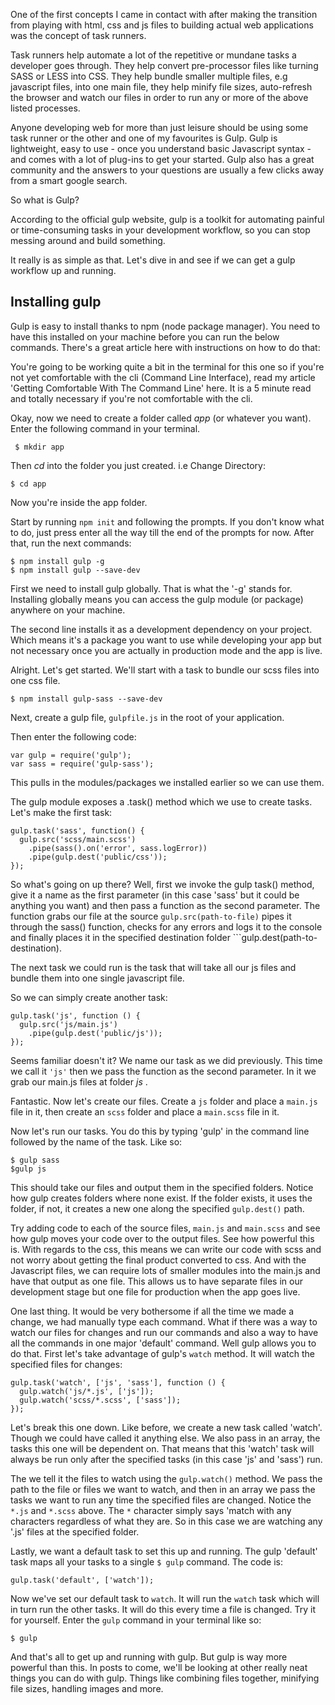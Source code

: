 One of the first concepts I came in contact with after making the transition from playing with html, css and js files to building actual web applications was the concept of task runners.

Task runners help automate a lot of the repetitive or mundane tasks a developer goes through. They help convert pre-processor files like turning SASS or LESS into CSS. They help bundle smaller multiple files, e.g javascript files, into one main file, they help minify file sizes, auto-refresh the browser and watch our files in order to run any or more of the above listed processes.

Anyone developing web for more than just leisure should be using some task runner or the other and one of my favourites is Gulp. Gulp is lightweight, easy to use - once you understand basic Javascript syntax - and comes with a lot of plug-ins to get your started. Gulp also has a great community and the answers to your questions are usually a few clicks away from a smart google search.

So what is Gulp?

According to the official gulp website, gulp is a toolkit for automating painful or time-consuming tasks in your development workflow, so you can stop messing around and build something.

It really is as simple as that. Let's dive in and see if we can get a gulp workflow up and running.


Installing gulp
-------------------
Gulp is easy to install thanks to npm (node package manager). You need to have this installed on your machine before you can run the below commands. There's a great article here with instructions on how to do that:

You're going to be working quite a bit in the terminal for this one so if you're not yet comfortable with the cli (Command Line Interface), read my article 'Getting Comfortable With The Command Line' here. It is a 5 minute read and totally necessary if you're not comfortable with the cli.

Okay, now we need to create a folder called *app* (or whatever you want). Enter the following command in your terminal.

``` $ mkdir app```

Then *cd* into the folder you just created. i.e Change Directory:

```$ cd app```

Now you're inside the app folder.

Start by running ```npm init``` and following the prompts. If you don't know what to do, just press enter all the way till the end of the prompts for now. After that, run the next commands:

```
$ npm install gulp -g
$ npm install gulp --save-dev
```

First we need to install gulp globally. That is what the '-g' stands for. Installing globally means you can access the gulp module (or package) anywhere on your machine.

The second line installs it as a development dependency on your project. Which means it's a package you want to use while developing your app but not necessary once you are actually in production mode and the app is live.

Alright. Let's get started. We'll start with a task to bundle our scss files into one css file.

```
$ npm install gulp-sass --save-dev
```

Next, create a gulp file, ```gulpfile.js``` in the root of your application. 

Then enter the following code:
```
var gulp = require('gulp');
var sass = require('gulp-sass');
```
This pulls in the modules/packages we installed earlier so we can use them. 

The gulp module exposes a .task() method which we use to create tasks. Let's make the first task:

```
gulp.task('sass', function() {
  gulp.src('scss/main.scss')
    .pipe(sass().on('error', sass.logError))
    .pipe(gulp.dest('public/css'));
});
```

So what's going on up there? Well, first we invoke the gulp task() method, give it a name as the first parameter (in this case 'sass' but it could be anything you want) and then pass a function as the second parameter. The function grabs our file at the source ```gulp.src(path-to-file)``` pipes it through the sass() function, checks for any errors and logs it to the console and finally places it in the specified destination folder ```gulp.dest(path-to-destination).

The next task we could run is the task that will take all our js files and bundle them into one single javascript file.

So we can simply create another task:
```
gulp.task('js', function () {
  gulp.src('js/main.js')
    .pipe(gulp.dest('public/js'));
});
```

Seems familiar doesn't it? We name our task as we did previously. This time we call it ```'js'``` then we pass the function as the second parameter. In it we grab our main.js files at folder *js* .

Fantastic. Now let's create our files. Create a ```js``` folder and place a ```main.js``` file in it, then create an ```scss``` folder and place a ```main.scss``` file in it.

Now let's run our tasks. You do this by typing 'gulp' in the command line followed by the name of the task. Like so:

```
$ gulp sass
$gulp js
```

This should take our files and output them in the specified folders. Notice how gulp creates folders where none exist. If the folder exists, it uses the folder, if not, it creates a new one along the specified ```gulp.dest()``` path.

Try adding code to each of the source files, ```main.js``` and ```main.scss``` and see how gulp moves your code over to the output files. See how powerful this is. With regards to the css, this means we can write our code with scss and not worry about getting the final product converted to css. And with the Javascript files, we can require lots of smaller modules into the main.js and have that output as one file. This allows us to have separate files in our development stage but one file for production when the app goes live.

One last thing. It would be very bothersome if all the time we made a change, we had manually type each command. What if there was a way to watch our files for changes and run our commands and also a way to have all the commands in one major 'default' command. Well gulp allows you to do that. First let's take advantage of gulp's ```watch``` method. It will watch the specified files for changes:

```
gulp.task('watch', ['js', 'sass'], function () {
  gulp.watch('js/*.js', ['js']);
  gulp.watch('scss/*.scss', ['sass']);
});
```
Let's break this one down. Like before, we create a new task called 'watch'. Though we could have called it anything else. We also pass in an array, the tasks this one will be dependent on. That means that this 'watch' task will always be run only after the specified tasks (in this case 'js' and 'sass') run.

The we tell it the files to watch using the ```gulp.watch()```  method. We pass the path to the file or files we want to watch, and then in an array we pass the tasks we want to run any time the specified files are changed. Notice the ```*.js``` and ```*.scss``` above. The ```*``` character simply says 'match with any characters regardless of what they are. So in this case we are watching any '.js' files at the specified folder.

Lastly, we want a default task to set this up and running. The gulp 'default' task maps all your tasks to a single ```$ gulp``` command. The code is:

```
gulp.task('default', ['watch']);
```

Now we've set our default task to ```watch```. It will run the ```watch```  task which will in turn run the other tasks. It will do this every time a file is changed. Try it for yourself. Enter the ```gulp``` command in your terminal like so:

```
$ gulp
```

And that's all to get up and running with gulp. But gulp is way more powerful than this. In posts to come, we'll be looking at other really neat things you can do with gulp. Things like combining files together, minifying file sizes, handling images and more.

